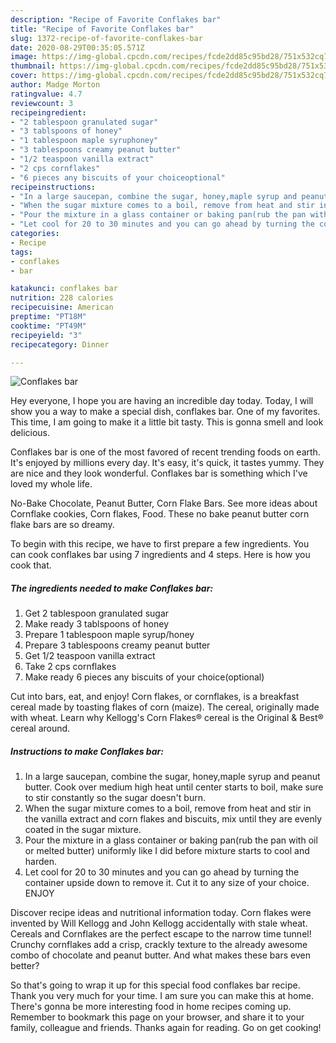 ```yaml
---
description: "Recipe of Favorite Conflakes bar"
title: "Recipe of Favorite Conflakes bar"
slug: 1372-recipe-of-favorite-conflakes-bar
date: 2020-08-29T00:35:05.571Z
image: https://img-global.cpcdn.com/recipes/fcde2dd85c95bd28/751x532cq70/conflakes-bar-recipe-main-photo.jpg
thumbnail: https://img-global.cpcdn.com/recipes/fcde2dd85c95bd28/751x532cq70/conflakes-bar-recipe-main-photo.jpg
cover: https://img-global.cpcdn.com/recipes/fcde2dd85c95bd28/751x532cq70/conflakes-bar-recipe-main-photo.jpg
author: Madge Morton
ratingvalue: 4.7
reviewcount: 3
recipeingredient:
- "2 tablespoon granulated sugar"
- "3 tablspoons of honey"
- "1 tablespoon maple syruphoney"
- "3 tablespoons creamy peanut butter"
- "1/2 teaspoon vanilla extract"
- "2 cps cornflakes"
- "6 pieces any biscuits of your choiceoptional"
recipeinstructions:
- "In a large saucepan, combine the sugar, honey,maple syrup and peanut butter. Cook over medium high heat until center starts to boil, make sure to stir constantly so the sugar doesn&#39;t burn."
- "When the sugar mixture comes to a boil, remove from heat and stir in the vanilla extract and corn flakes and biscuits, mix until they are evenly coated in the sugar mixture."
- "Pour the mixture in a glass container or baking pan(rub the pan with oil or melted butter) uniformly like I did before mixture starts to cool and harden."
- "Let cool for 20 to 30 minutes and you can go ahead by turning the container upside down to remove it. Cut it to any size of your choice. ENJOY"
categories:
- Recipe
tags:
- conflakes
- bar

katakunci: conflakes bar 
nutrition: 228 calories
recipecuisine: American
preptime: "PT18M"
cooktime: "PT49M"
recipeyield: "3"
recipecategory: Dinner

---
```



![Conflakes bar](https://img-global.cpcdn.com/recipes/fcde2dd85c95bd28/751x532cq70/conflakes-bar-recipe-main-photo.jpg)

Hey everyone, I hope you are having an incredible day today. Today, I will show you a way to make a special dish, conflakes bar. One of my favorites. This time, I am going to make it a little bit tasty. This is gonna smell and look delicious.

Conflakes bar is one of the most favored of recent trending foods on earth. It's enjoyed by millions every day. It's easy, it's quick, it tastes yummy. They are nice and they look wonderful. Conflakes bar is something which I've loved my whole life.

No-Bake Chocolate, Peanut Butter, Corn Flake Bars. See more ideas about Cornflake cookies, Corn flakes, Food. These no bake peanut butter corn flake bars are so dreamy.


To begin with this recipe, we have to first prepare a few ingredients. You can cook conflakes bar using 7 ingredients and 4 steps. Here is how you cook that.

<!--inarticleads1-->

##### The ingredients needed to make Conflakes bar:

1. Get 2 tablespoon granulated sugar
1. Make ready 3 tablspoons of honey
1. Prepare 1 tablespoon maple syrup/honey
1. Prepare 3 tablespoons creamy peanut butter
1. Get 1/2 teaspoon vanilla extract
1. Take 2 cps cornflakes
1. Make ready 6 pieces any biscuits of your choice(optional)


Cut into bars, eat, and enjoy! Corn flakes, or cornflakes, is a breakfast cereal made by toasting flakes of corn (maize). The cereal, originally made with wheat. Learn why Kellogg&#39;s Corn Flakes® cereal is the Original &amp; Best® cereal around. 

<!--inarticleads2-->

##### Instructions to make Conflakes bar:

1. In a large saucepan, combine the sugar, honey,maple syrup and peanut butter. Cook over medium high heat until center starts to boil, make sure to stir constantly so the sugar doesn&#39;t burn.
1. When the sugar mixture comes to a boil, remove from heat and stir in the vanilla extract and corn flakes and biscuits, mix until they are evenly coated in the sugar mixture.
1. Pour the mixture in a glass container or baking pan(rub the pan with oil or melted butter) uniformly like I did before mixture starts to cool and harden.
1. Let cool for 20 to 30 minutes and you can go ahead by turning the container upside down to remove it. Cut it to any size of your choice. ENJOY


Discover recipe ideas and nutritional information today. Corn flakes were invented by Will Kellogg and John Kellogg accidentally with stale wheat. Cereals and Cornflakes are the perfect escape to the narrow time tunnel! Crunchy cornflakes add a crisp, crackly texture to the already awesome combo of chocolate and peanut butter. And what makes these bars even better? 

So that's going to wrap it up for this special food conflakes bar recipe. Thank you very much for your time. I am sure you can make this at home. There's gonna be more interesting food in home recipes coming up. Remember to bookmark this page on your browser, and share it to your family, colleague and friends. Thanks again for reading. Go on get cooking!

